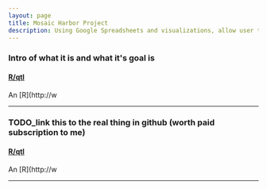 ```yaml
---
layout: page
title: Mosaic Harbor Project
description: Using Google Spreadsheets and visualizations, allow user to input their monthly utility bills and track it over-time on graphs.
---
```

### Intro of what it is and what it's goal is

#### <a name="qtl"></a>[R/qtl](http://www.rqtl.org)

An [R](http://w

---

### TODO_link this to the real thing in github (worth paid subscription to me)

#### <a name="qtl"></a>[R/qtl](http://www.rqtl.org)

An [R](http://w

---
